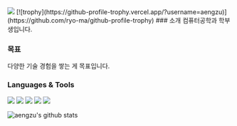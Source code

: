 <img src="https://capsule-render.vercel.app/api?type=waving&color=auto&height=200&section=header&text=I'm aengzu&fontSize=90" />
[![trophy](https://github-profile-trophy.vercel.app/?username=aengzu)](https://github.com/ryo-ma/github-profile-trophy)
### 소개
컴퓨터공학과 학부생입니다.

### 목표
다양한 기술 경험을 쌓는 게 목표입니다.

### Languages & Tools
<img src="https://img.shields.io/badge/Python-3776AB?style=flat-square&logo=Python&logoColor=white"/>
<img src="https://img.shields.io/badge/Javascript-F7DF1E?style=flat-square&logo=Javascript&logoColor=white"/>
<img src="https://img.shields.io/badge/Java-3776AB?style=flat-square&logo=Java&logoColor=white"/>
<img src="https://img.shields.io/badge/Android Studio-3DDC84?style=flat-square&logo=Android Studio&logoColor=white"/>
<img src="https://img.shields.io/badge/C++-00599C?style=flat-square&logo=C++&logoColor=white"/>


<!--
**aengzu/aengzu** is a ✨ _special_ ✨ repository because its `README.md` (this file) appears on your GitHub profile.

Here are some ideas to get you started:

- 🔭 I’m currently working on ...
- 🌱 I’m currently learning ...
- 👯 I’m looking to collaborate on ...
- 🤔 I’m looking for help with ...
- 💬 Ask me about ...
- 📫 How to reach me: ...
- 😄 Pronouns: ...
- ⚡ Fun fact: ...
-->
![aengzu's github stats](https://github-readme-stats.vercel.app/api?username=aengzu&show_icons=true)





